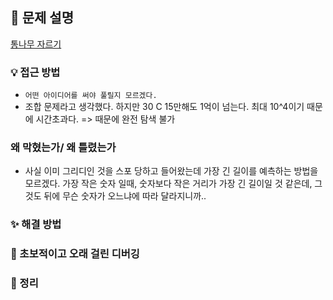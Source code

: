 ## 📌 문제 설명

[통나무 자르기](https://www.acmicpc.net/problem/1114)

### 💡 접근 방법

- `어떤 아이디어를 써야 풀릴지 모르겠다.`
- 조합 문제라고 생각했다. 하지만 30 C 15만해도 1억이 넘는다. 최대 10^4이기 때문에 시간초과다.
  => 때문에 완전 탐색 불가

### 왜 막혔는가/ 왜 틀렸는가

- 사실 이미 그리디인 것을 스포 당하고 들어왔는데 가장 긴 길이를 예측하는 방법을 모르겠다. 가장 작은 숫자 일때, 숫자보다 작은 거리가 가장 긴 길이일 것 같은데, 그것도 뒤에 무슨 숫자가 오느냐에 따라 달라지니까..

### ✨ 해결 방법

### 🚨 초보적이고 오래 걸린 디버깅

### 📌 정리
